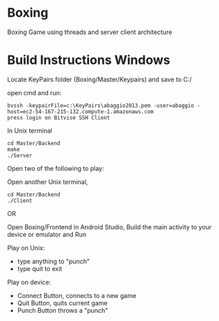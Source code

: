 # Boxing
Boxing Game using threads and server client architecture

# Build Instructions Windows

Locate KeyPairs folder (Boxing/Master/Keypairs) and save to C:/ 

open cmd and run:
```
bvssh -keypairFile=c:\KeyPairs\abaggio2013.pem -user=abaggio -host=ec2-54-167-215-132.compute-1.amazonaws.com
press login on Bitvise SSH Client
```

In Unix terminal
```
cd Master/Backend
make
./Server
```

Open two of the following to play:


  Open another Unix terminal, 
  ```
  cd Master/Backend
  ./Client
```


  OR


  Open Boxing/Frontend in Android Studio, 
  Build the main activity to your device or emulator and Run
  

Play on Unix:


 * type anything to "punch"
 * type quit to exit

Play on device:
* Connect Button, connects to a new game
* Quit Button, quits current game
* Punch Button throws a "punch"
